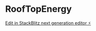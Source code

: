 # RoofTopEnergy

[Edit in StackBlitz next generation editor ⚡️](https://stackblitz.com/~/github.com/Dausahs/RoofTopEnergy)